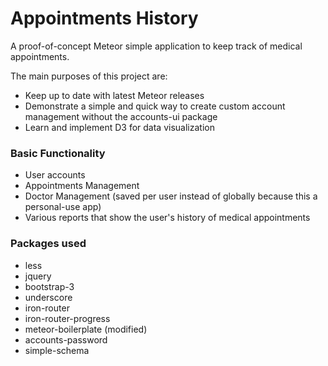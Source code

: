 # Appointments History

A proof-of-concept Meteor simple application to keep track of medical appointments.

The main purposes of this project are:
* Keep up to date with latest Meteor releases
* Demonstrate a simple and quick way to create custom account management without the accounts-ui package
* Learn and implement D3 for data visualization 

### Basic Functionality
* User accounts
* Appointments Management
* Doctor Management (saved per user instead of globally because this a personal-use app)
* Various reports that show the user's history of medical appointments

### Packages used

* less
* jquery
* bootstrap-3
* underscore
* iron-router
* iron-router-progress
* meteor-boilerplate (modified)
* accounts-password
* simple-schema
